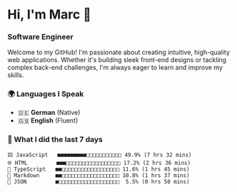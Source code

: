 # Hi, I'm Marc 👋 
### Software Engineer

Welcome to my GitHub! I'm passionate about creating intuitive, high-quality web applications. Whether it's building sleek front-end designs or tackling complex back-end challenges, I'm always eager to learn and improve my skills.  

### 🌍 Languages I Speak  
- 🇩🇪 **German** (Native)  
- 🇬🇧 **English** (Fluent)

### 🤯 What I did the last 7 days

```
🟨 JavaScript   ■■■■■■■■■□□□□□□□□□□□ 49.9% (7 hrs 32 mins)
🌐 HTML         ■■■□□□□□□□□□□□□□□□□□ 17.2% (2 hrs 36 mins)
🔷 TypeScript   ■■□□□□□□□□□□□□□□□□□□ 11.6% (1 hrs 45 mins)
📝 Markdown     ■■□□□□□□□□□□□□□□□□□□ 10.8% (1 hrs 37 mins)
📄 JSON         ■□□□□□□□□□□□□□□□□□□□  5.5% (0 hrs 50 mins)
```